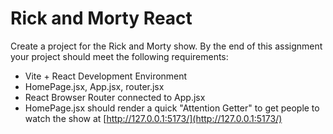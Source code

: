 # Rick and Morty React

Create a project for the Rick and Morty show. By the end of this assignment your project should meet the following requirements:
  
  - Vite + React Development Environment
  - HomePage.jsx, App.jsx, router.jsx
  - React Browser Router connected to App.jsx
  - HomePage.jsx should render a quick "Attention Getter" to get people to watch the show at [http://127.0.0.1:5173/](http://127.0.0.1:5173/)
